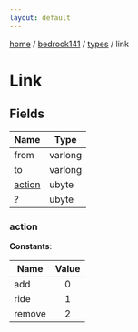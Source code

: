 ```yaml
---
layout: default
---
```


[home](/)  /  [bedrock141](/protocol/bedrock141)  /  [types](/protocol/bedrock141/types)  /  link

# Link

## Fields

Name | Type
---|---
from | varlong
to | varlong
[action](#action) | ubyte
? | ubyte

### action

**Constants**:

Name | Value
---|:---:
add | 0
ride | 1
remove | 2
